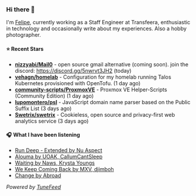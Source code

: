 ### Hi there 👋

I'm [Felipe](https://felipevm.com), currently working as a Staff Engineer at Transfeera, enthusiastic in technology and occasionally write about my experiences. Also a hobby photographer.

#### ⭐ Recent Stars
- **[nizzyabi/Mail0](https://github.com/nizzyabi/Mail0)** - open source gmail alternative (coming soon). join the discord: https://discord.gg/5nwrvt3JH2 (today)
- **[vehagn/homelab](https://github.com/vehagn/homelab)** - Configuration for my homelab running Talos Kubernetes provisioned with OpenTofu. (1 day ago)
- **[community-scripts/ProxmoxVE](https://github.com/community-scripts/ProxmoxVE)** - Proxmox VE Helper-Scripts (Community Edition)  (1 day ago)
- **[lupomontero/psl](https://github.com/lupomontero/psl)** - JavaScript domain name parser based on the Public Suffix List (3 days ago)
- **[Swetrix/swetrix](https://github.com/Swetrix/swetrix)** - Cookieless, open source and privacy-first web analytics service (3 days ago)

#### 🎧 What I have been listening
- [Run Deep - Extended by Nu Aspect](https://open.spotify.com/track/4UBbQTYl5gv4DOIYjsbMdq)
- [Alouma by UOAK, CallumCantSleep](https://open.spotify.com/track/2tTicbDuCXvjeRUJWcycEt)
- [Waiting by Naws, Krysta Youngs](https://open.spotify.com/track/6HPN1q4XGQwtHnZYhyry2J)
- [We Keep Coming Back by MXV, djimboh](https://open.spotify.com/track/5J6POzF23aYsZGyRRdfLCJ)
- [Change by Abroad](https://open.spotify.com/track/15Ow2PvOPr3Qf2yLgVSZBu)

_Powered by [TuneFeed](https://tunefeed.app?ref=github.com)_
